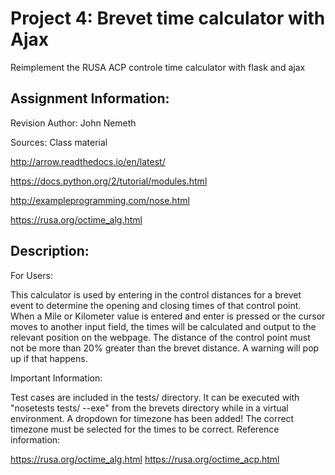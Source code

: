 # Project 4:  Brevet time calculator with Ajax

Reimplement the RUSA ACP controle time calculator with flask and ajax

## Assignment Information:

Revision Author: John Nemeth

Sources: 
Class material

http://arrow.readthedocs.io/en/latest/

https://docs.python.org/2/tutorial/modules.html

http://exampleprogramming.com/nose.html

https://rusa.org/octime_alg.html


## Description:

For Users: 

This calculator is used by entering in the control distances for a brevet event
to determine the opening and closing times of that control point. When a Mile 
or Kilometer value is entered and enter is pressed or the cursor moves to 
another input field, the times will be calculated and output to the relevant
position on the webpage. The distance of the control point must not be more than
20% greater than the brevet distance. A warning will pop up if that happens.

Important Information:

Test cases are included in the tests/ directory. It can be executed with
"nosetests tests/ --exe" from the brevets directory while in a virtual
environment. A dropdown for timezone has been added! The correct timezone
must be selected for the times to be correct. Reference information:

https://rusa.org/octime_alg.html
https://rusa.org/octime_acp.html 
